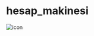 # hesap_makinesi

![icon](https://github.com/34-ata/hesap_makinesi/assets/111538106/a8d9e0e9-dd05-4aa6-b6da-3ab20edee091)
